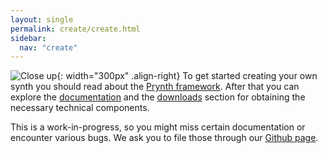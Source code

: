 ```yaml
---
layout: single
permalink: create/create.html
sidebar:
  nav: "create"
---
```


![Close up](../images/close_up_1.jpg){: width="300px" .align-right} To get started creating your own synth you should read about the [Prynth framework](framework.html). After that you can explore the [documentation](/documentation/) and the [downloads](downloads.html) section for obtaining the necessary technical components.

This is a work-in-progress, so you might miss certain documentation or encounter various bugs. We ask you to file those through our [Github page](http://prynth.github.io/).
